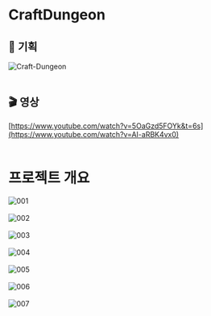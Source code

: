 # CraftDungeon

## 💾 기획
![Craft-Dungeon](https://github.com/sejin0000/CraftDungeon/assets/141595995/a51fa680-25a6-42b1-8cdb-8e58666b8c83)
<br/>
<br/>
## 🎬 영상 
[https://www.youtube.com/watch?v=5OaGzd5FOYk&t=6s](https://www.youtube.com/watch?v=AI-aRBK4vx0)
<br/>
<br/>


# 프로젝트 개요

![001](https://github.com/sejin0000/CraftDungeon/assets/141595995/50dc34b9-fc94-4f13-9193-49812d8bac6e)
<br/>
<br/>
![002](https://github.com/sejin0000/CraftDungeon/assets/141595995/a41afe6a-a3db-46c3-88b4-8824c2cb1b7e)
<br/>
<br/>
![003](https://github.com/sejin0000/CraftDungeon/assets/141595995/afabfebb-8f71-438d-84aa-f0180dc15b9c)
<br/>
<br/>
![004](https://github.com/sejin0000/CraftDungeon/assets/141595995/25e7e2d5-9a93-4195-a686-e8c024ff46b2)
<br/>
<br/>
![005](https://github.com/sejin0000/CraftDungeon/assets/141595995/909cf6fb-17eb-44cb-af30-9c1674999535)
<br/>
<br/>
![006](https://github.com/sejin0000/CraftDungeon/assets/141595995/600b27b8-f7a1-48eb-b1f2-af3be94f89ba)
<br/>
<br/>
![007](https://github.com/sejin0000/CraftDungeon/assets/141595995/7c8b667f-7e51-4e3b-900b-76e825b1d6d1)
<br/>
<br/>

